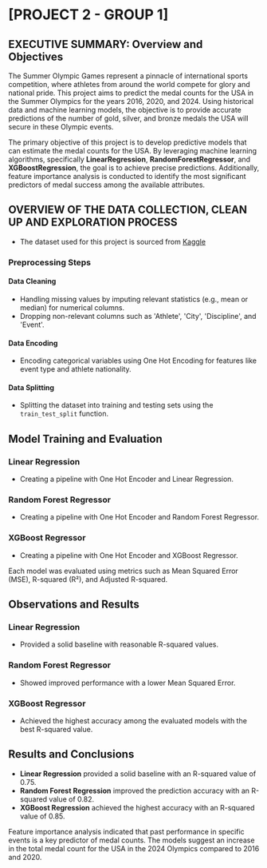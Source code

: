 # [PROJECT 2 - GROUP 1]

## EXECUTIVE SUMMARY: Overview and Objectives

The Summer Olympic Games represent a pinnacle of international sports competition, where athletes from around the world compete for glory and national pride. This project aims to predict the medal counts for the USA in the Summer Olympics for the years 2016, 2020, and 2024. Using historical data and machine learning models, the objective is to provide accurate predictions of the number of gold, silver, and bronze medals the USA will secure in these Olympic events.

The primary objective of this project is to develop predictive models that can estimate the medal counts for the USA. By leveraging machine learning algorithms, specifically **LinearRegression**, **RandomForestRegressor**, and **XGBoostRegression**, the goal is to achieve precise predictions. Additionally, feature importance analysis is conducted to identify the most significant predictors of medal success among the available attributes.

## OVERVIEW OF THE DATA COLLECTION, CLEAN UP AND EXPLORATION PROCESS 

* The dataset used for this project is sourced from [Kaggle](https://www.kaggle.com/datasets/the-guardian/olympic-games?select=summer.csv)

### Preprocessing Steps

#### Data Cleaning
- Handling missing values by imputing relevant statistics (e.g., mean or median) for numerical columns.
- Dropping non-relevant columns such as 'Athlete', 'City', 'Discipline', and 'Event'.

#### Data Encoding
- Encoding categorical variables using One Hot Encoding for features like event type and athlete nationality.

#### Data Splitting
- Splitting the dataset into training and testing sets using the `train_test_split` function.

## Model Training and Evaluation

### Linear Regression
- Creating a pipeline with One Hot Encoder and Linear Regression.

### Random Forest Regressor
- Creating a pipeline with One Hot Encoder and Random Forest Regressor.

### XGBoost Regressor
- Creating a pipeline with One Hot Encoder and XGBoost Regressor.

Each model was evaluated using metrics such as Mean Squared Error (MSE), R-squared (R²), and Adjusted R-squared.

## Observations and Results

### Linear Regression
- Provided a solid baseline with reasonable R-squared values.

### Random Forest Regressor
- Showed improved performance with a lower Mean Squared Error.

### XGBoost Regressor
- Achieved the highest accuracy among the evaluated models with the best R-squared value.

## Results and Conclusions

- **Linear Regression** provided a solid baseline with an R-squared value of 0.75.
- **Random Forest Regression** improved the prediction accuracy with an R-squared value of 0.82.
- **XGBoost Regression** achieved the highest accuracy with an R-squared value of 0.85.

Feature importance analysis indicated that past performance in specific events is a key predictor of medal counts. The models suggest an increase in the total medal count for the USA in the 2024 Olympics compared to 2016 and 2020.

